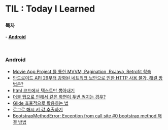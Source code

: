 # TIL : Today I Learned


### 목차
**- [Android](#android)**

<br>

### Android
- [Movie App Project 를 통한 MVVM, Pagination, RxJava, Retrofit 학습](https://github.com/Jaden2208/TIL/blob/master/Android/Kotlin_MVVM_Pagination_RxJava_Retrofit.md)
- [안드로이드 API 29부터 강화된 네트워크 보안으로 인한 HTTP 사용 불가, 해결 방법은?](https://github.com/Jaden2208/TIL/blob/master/Android/using_http_on_api29.md)
- [html 코드에서 텍스트만 뽑아내기](https://github.com/Jaden2208/TIL/blob/master/Android/get_text_from_html_code.md)
- [더블 탭으로 인해서 같은 화면이 두번 켜지는 경우?](https://github.com/Jaden2208/TIL/blob/master/Android/block_double_taps.md)
- [Glide 효율적으로 활용하는 법](https://github.com/Jaden2208/TIL/blob/master/Android/best_strategy_to_load_images_using_glide.md)
- [로그로 해시 키 값 추출하기](https://github.com/Jaden2208/TIL/blob/master/Android/get_hash_key_by_log.md)
- [BootstrapMethodError: Exception from call site #0 bootstrap method 해결 방법](https://github.com/Jaden2208/TIL/blob/master/Android/bootstrapmethoderror.md)
